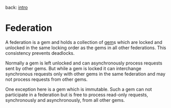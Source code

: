 back: [intro](../intro.md)

# Federation

A federation is a gem and holds a collection of [gem](basics/gem.md)s which are locked and unlocked in the same locking order as the gems in all other federations. This consistency prevents deadlocks.

Normally a gem is left unlocked and can asynchronously process requests sent by other gems. But while a gem is locked it can interchange synchronous requests only with other gems in the same federation and may not process requests from other gems.

One exception here is a gem which is immutable. Such a gem can not participate in a federation but is free to process read-only requests, synchronously and asynchronously, from all other gems.
